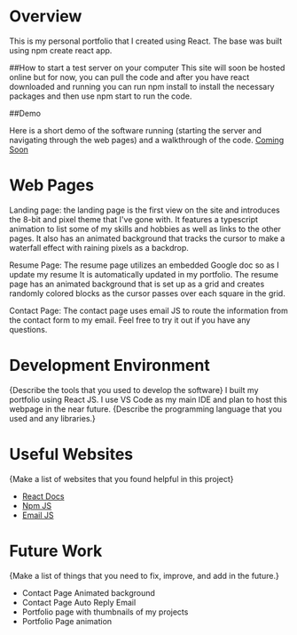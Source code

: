 # Overview
This is my personal portfolio that I created using React. The base was built using npm create react app.

##How to start a test server on your computer
This site will soon be hosted online but for now, you can pull the code and after you have react  downloaded and running you can run npm install to install the necessary packages and then use npm start to run the code.

##Demo

Here is a short demo of the software running (starting the server and navigating through the web pages) and a walkthrough of the code.
[Coming Soon](http://youtube.link.goes.here)

# Web Pages

Landing page: the landing page is the first view on the site and introduces the 8-bit and pixel theme that I've gone with. It features a typescript animation to list some of my skills and hobbies as well as links to the other pages. It also has an animated background that tracks the cursor to make a waterfall effect with raining pixels as a backdrop. 

Resume Page: The resume page utilizes an embedded Google doc so as I update my resume It is automatically updated in my portfolio. The resume page has an animated background that is set up as a grid and creates randomly colored blocks as the cursor passes over each square in the grid.

Contact Page: The contact page uses email JS to route the information from the contact form to my email. Feel free to try it out if you have any questions.

# Development Environment

{Describe the tools that you used to develop the software}
I built my portfolio using React JS. I use VS Code as my main IDE and plan to host this webpage in the near future.
{Describe the programming language that you used and any libraries.}

# Useful Websites

{Make a list of websites that you found helpful in this project}
* [React Docs](https://react.dev/)
* [Npm JS](https://www.npmjs.com/)
* [Email JS](https://www.emailjs.com/)

# Future Work

{Make a list of things that you need to fix, improve, and add in the future.}
* Contact Page Animated background
* Contact Page Auto Reply Email
* Portfolio page with thumbnails of my projects
* Portfolio Page animation
